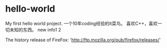 # hello-world
My first hello world project.
一个10年coding经验的it菜鸟。
喜欢C++，喜欢一切未知的东西。
new info1 2

The history release of FireFox:
'http://ftp.mozilla.org/pub/firefox/releases/'
